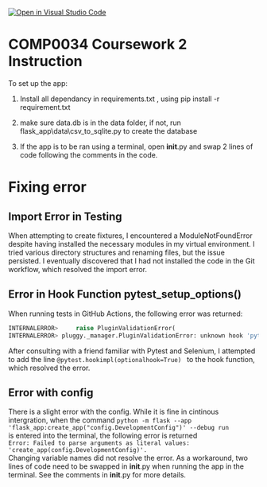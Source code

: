 [![Open in Visual Studio Code](https://classroom.github.com/assets/open-in-vscode-c66648af7eb3fe8bc4f294546bfd86ef473780cde1dea487d3c4ff354943c9ae.svg)](https://classroom.github.com/online_ide?assignment_repo_id=10363836&assignment_repo_type=AssignmentRepo)
# COMP0034 Coursework 2 Instruction

To set up the app:

1. Install all dependancy in requirements.txt , using pip install -r requirement.txt

2. make sure data.db is in the data folder, if not, run flask_app\data\csv_to_sqlite.py to create the database

3. If the app is to be ran using a terminal, open __init__.py and swap 2 lines of code
   following the comments in the code.



# Fixing error
## Import Error in Testing
When attempting to create fixtures, I encountered a ModuleNotFoundError despite having installed the necessary modules in my virtual environment. I tried various directory structures and renaming files, but the issue persisted. I eventually discovered that I had not installed the code in the Git workflow, which resolved the import error.
## Error in Hook Function pytest_setup_options()
When running tests in GitHub Actions, the following error was returned:

``` python
INTERNALERROR>     raise PluginValidationError(
INTERNALERROR> pluggy._manager.PluginValidationError: unknown hook 'pytest_setup_options' in plugin <module 'conftest' from '/home/runner/work/comp0034-cw2-i-JocelynS371/comp0034-cw2-i-JocelynS371/tests/conftest.py'>
```

After consulting with a friend familiar with Pytest and Selenium, I attempted to add the line 
`@pytest.hookimpl(optionalhook=True) `
to the hook function, which resolved the error.  
## Error with config
There is a slight error with the config. While it is fine in cintinous intergration, when the command
`python -m flask --app 'flask_app:create_app("config.DevelopmentConfig")' --debug run`    
is entered into the terminal, the following error is returned   
`Error: Failed to parse arguments as literal values: 'create_app(config.DevelopmentConfig)'.   `   
Changing variable names did not resolve the error. As a workaround, two lines of code need to be swapped in __init__.py when running the app in the terminal. See the comments in __init__.py for more details.






